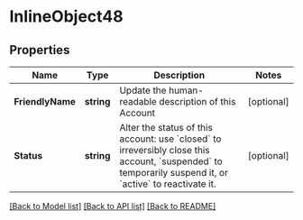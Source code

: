 # InlineObject48

## Properties

Name | Type | Description | Notes
------------ | ------------- | ------------- | -------------
**FriendlyName** | **string** | Update the human-readable description of this Account | [optional] 
**Status** | **string** | Alter the status of this account: use &#x60;closed&#x60; to irreversibly close this account, &#x60;suspended&#x60; to temporarily suspend it, or &#x60;active&#x60; to reactivate it. | [optional] 

[[Back to Model list]](../README.md#documentation-for-models) [[Back to API list]](../README.md#documentation-for-api-endpoints) [[Back to README]](../README.md)



